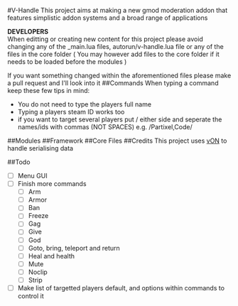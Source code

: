 #V-Handle
This project aims at making a new gmod moderation addon that features simplistic addon systems and a broad range of applications

**DEVELOPERS** <br>
When editting or creating new content for this project please avoid changing any of the _main.lua files, autorun/v-handle.lua file or any of the files in the core folder ( You may however add files to the core folder if it needs to be loaded before the modules )

If you want something changed within the aforementioned files please make a pull request and I'll look into it
##Commands
When typing a command keep these few tips in mind:
* You do not need to type the players full name
* Typing a players steam ID works too
* if you want to target several players put / either side and seperate the names/ids with commas (NOT SPACES) e.g. /Partixel,Code/

##Modules
##Framework
##Core Files
##Credits
This project uses [vON](http://www.facepunch.com/showthread.php?t=1194008) to handle serialising data<br>

##Todo
- [ ] Menu GUI
- [ ] Finish more commands
  - [ ] Arm
  - [ ] Armor
  - [ ] Ban
  - [ ] Freeze
  - [ ] Gag
  - [ ] Give
  - [ ] God
  - [ ] Goto, bring, teleport and return
  - [ ] Heal and health
  - [ ] Mute
  - [ ] Noclip
  - [ ] Strip
- [ ] Make list of targetted players default, and options within commands to control it
